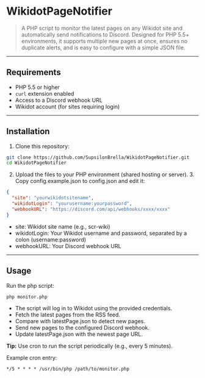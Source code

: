 # WikidotPageNotifier

> A PHP script to monitor the latest pages on any Wikidot site and automatically send notifications to Discord. Designed for PHP 5.5+ environments, it supports multiple new pages at once, ensures no duplicate alerts, and is easy to configure with a simple JSON file.

---

## Requirements

- PHP 5.5 or higher
- `curl` extension enabled
- Access to a Discord webhook URL
- Wikidot account (for sites requiring login)

---

## Installation

1. Clone this repository:

```bash
git clone https://github.com/SupsilonBrella/WikidotPageNotifier.git
cd WikidotPageNotifier
```
2.	Upload the files to your PHP environment (shared hosting or server).
	3.	Copy config.example.json to config.json and edit it:
```json
{
  "site": "yourwikidotsitename",
  "wikidotLogin": "yourusername:yourpassword",
  "webhookURL": "https://discord.com/api/webhooks/xxxx/xxxx"
}
```
* site: Wikidot site name (e.g., scr-wiki)
* wikidotLogin: Your Wikidot username and password, separated by a colon (username:password)
* webhookURL: Your Discord webhook URL

---
## Usage
Run the php script:
```bash
php monitor.php
```
* The script will log in to Wikidot using the provided credentials.
* Fetch the latest pages from the RSS feed.
* Compare with latestPage.json to detect new pages.
* Send new pages to the configured Discord webhook.
* Update latestPage.json with the newest page URL.

**Tip:** Use cron to run the script periodically (e.g., every 5 minutes).

Example cron entry:
```cron
*/5 * * * * /usr/bin/php /path/to/monitor.php
```


